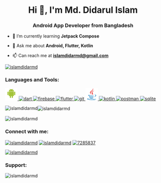 <h1 align="center">Hi 👋, I'm Md. Didarul Islam</h1>
<h3 align="center">Android App Developer from Bangladesh</h3>

- 🌱 I’m currently learning **Jetpack Compose**

- 💬 Ask me about **Android, Flutter, Kotlin**

- 📫 Can reach me at **islamdidarmd@gmail.com**

<!-- <p align="left"> <img src="https://komarev.com/ghpvc/?username=islamdidarmd&label=Profile%20views&color=0e75b6&style=flat" alt="islamdidarmd" /> </p> -->

<p align="left"> <a href="https://github.com/ryo-ma/github-profile-trophy"><img src="https://github-profile-trophy.vercel.app/?username=islamdidarmd" alt="islamdidarmd" /></a> </p>

<h3 align="left">Languages and Tools:</h3>
<p align="left"> <a href="https://developer.android.com" target="_blank" rel="noreferrer"> <img src="https://raw.githubusercontent.com/devicons/devicon/master/icons/android/android-original-wordmark.svg" alt="android" width="40" height="40"/> </a> <a href="https://dart.dev" target="_blank" rel="noreferrer"> <img src="https://www.vectorlogo.zone/logos/dartlang/dartlang-icon.svg" alt="dart" width="40" height="40"/> </a> <a href="https://firebase.google.com/" target="_blank" rel="noreferrer"> <img src="https://www.vectorlogo.zone/logos/firebase/firebase-icon.svg" alt="firebase" width="40" height="40"/> </a> <a href="https://flutter.dev" target="_blank" rel="noreferrer"> <img src="https://www.vectorlogo.zone/logos/flutterio/flutterio-icon.svg" alt="flutter" width="40" height="40"/> </a> <a href="https://git-scm.com/" target="_blank" rel="noreferrer"> <img src="https://www.vectorlogo.zone/logos/git-scm/git-scm-icon.svg" alt="git" width="40" height="40"/> </a> <a href="https://www.java.com" target="_blank" rel="noreferrer"> <img src="https://raw.githubusercontent.com/devicons/devicon/master/icons/java/java-original.svg" alt="java" width="40" height="40"/> </a> <a href="https://kotlinlang.org" target="_blank" rel="noreferrer"> <img src="https://www.vectorlogo.zone/logos/kotlinlang/kotlinlang-icon.svg" alt="kotlin" width="40" height="40"/> </a> <a href="https://postman.com" target="_blank" rel="noreferrer"> <img src="https://www.vectorlogo.zone/logos/getpostman/getpostman-icon.svg" alt="postman" width="40" height="40"/> </a> <a href="https://www.sqlite.org/" target="_blank" rel="noreferrer"> <img src="https://www.vectorlogo.zone/logos/sqlite/sqlite-icon.svg" alt="sqlite" width="40" height="40"/> </a> </p>

<p><img align="left" src="https://github-readme-stats.vercel.app/api/top-langs?username=islamdidarmd&show_icons=true&locale=en&layout=compact" alt="islamdidarmd" /></p>

<p><img align="center" src="https://github-readme-stats.vercel.app/api?username=islamdidarmd&show_icons=true&locale=en" alt="islamdidarmd" /></p>

<p><img align="center" src="https://github-readme-streak-stats.herokuapp.com/?user=islamdidarmd&" alt="islamdidarmd" /></p>

<h3 align="left">Connect with me:</h3>
<p align="left">
<a href="https://twitter.com/islamdidarmd" target="blank"><img align="center" src="https://raw.githubusercontent.com/rahuldkjain/github-profile-readme-generator/master/src/images/icons/Social/twitter.svg" alt="islamdidarmd" height="30" width="40" /></a>
<a href="https://linkedin.com/in/islamdidarmd" target="blank"><img align="center" src="https://raw.githubusercontent.com/rahuldkjain/github-profile-readme-generator/master/src/images/icons/Social/linked-in-alt.svg" alt="islamdidarmd" height="30" width="40" /></a>
<a href="https://stackoverflow.com/users/7285837" target="blank"><img align="center" src="https://raw.githubusercontent.com/rahuldkjain/github-profile-readme-generator/master/src/images/icons/Social/stack-overflow.svg" alt="7285837" height="30" width="40" /></a>
</p>

<p align="left"> <a href="https://twitter.com/islamdidarmd" target="blank"><img src="https://img.shields.io/twitter/follow/islamdidarmd?logo=twitter&style=for-the-badge" alt="islamdidarmd" /></a> </p>

<h3 align="left">Support:</h3>
<p><a href="https://www.buymeacoffee.com/islamdidarmd"> <img align="left" src="https://cdn.buymeacoffee.com/buttons/v2/default-yellow.png" height="50" width="210" alt="islamdidarmd" /></a></p>
